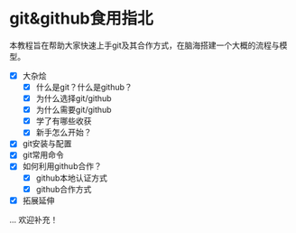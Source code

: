 # git&github食用指北

本教程旨在帮助大家快速上手git及其合作方式，在脑海搭建一个大概的流程与模型。

- [x] 大杂烩
  - [x] 什么是git？什么是github？
  - [x] 为什么选择git/github
  - [x] 为什么需要git/github
  - [x] 学了有哪些收获
  - [x] 新手怎么开始？
- [x] git安装与配置
- [x] git常用命令
- [x] 如何利用github合作？
  - [x] github本地认证方式
  - [x] github合作方式
- [x] 拓展延伸

... 欢迎补充！
